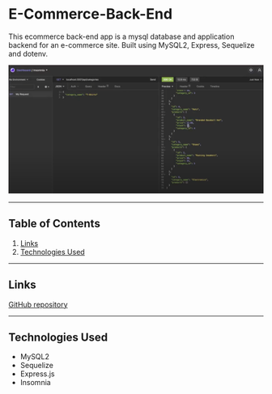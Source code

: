 # E-Commerce-Back-End
This ecommerce back-end app is a mysql database and application backend for an e-commerce site. Built using MySQL2, Express, Sequelize and dotenv.


![Site Screenshot](./website.png)

---

## **Table of Contents**

1. [Links](#Links)
2. [Technologies Used](#Technologies-Used)

---

## **Links**

[GitHub repository](https://github.com/dkim525/E-Commerce-Back-End)

---
## **Technologies Used**
* MySQL2
* Sequelize
* Express.js
* Insomnia
